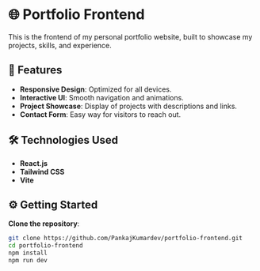 # 🌐 Portfolio Frontend
This is the frontend of my personal portfolio website, built to showcase my projects, skills, and experience.

## 🚀 Features
- **Responsive Design**: Optimized for all devices.
- **Interactive UI**: Smooth navigation and animations.
- **Project Showcase**: Display of projects with descriptions and links.
- **Contact Form**: Easy way for visitors to reach out.

## 🛠️ Technologies Used
- **React.js**
- **Tailwind CSS**
- **Vite**

## ⚙️ Getting Started
 **Clone the repository**:
   ```bash
   git clone https://github.com/PankajKumardev/portfolio-frontend.git
cd portfolio-frontend
npm install
npm run dev
